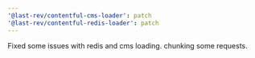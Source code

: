 ```yaml
---
'@last-rev/contentful-cms-loader': patch
'@last-rev/contentful-redis-loader': patch
---
```


Fixed some issues with redis and cms loading. chunking some requests.
